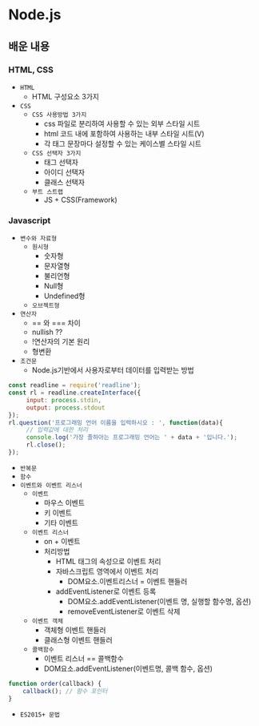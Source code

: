 # Node.js

## 배운 내용

### HTML, CSS

- `HTML`
  - HTML 구성요소 3가지
- `CSS`
  - `CSS 사용방법 3가지`
    - css 파일로 분리하여 사용할 수 있는 외부 스타일 시트
    - html 코드 내에 포함하여 사용하는 내부 스타일 시트(V)
    - 각 태그 문장마다 설정할 수 있는 케이스별 스타일 시트
  - `CSS 선택자 3가지`
    - 태그 선택자
    - 아이디 선택자
    - 클래스 선택자
  - `부트 스트랩`
    - JS + CSS(Framework)

### Javascript

- `변수와 자료형`
  - `원시형`
    - 숫자형
    - 문자열형
    - 불리언형
    - Null형
    - Undefined형
  - `오브젝트형`
- `연산자`
  - == 와 === 차이
  - nullish ??
  - !연산자의 기본 원리
  - 형변환
- `조건문`
  - Node.js기반에서 사용자로부터 데이터를 입력받는 방법

```javascript
const readline = require('readline');
const rl = readline.createInterface({
     input: process.stdin,
     output: process.stdout
});
rl.question('프로그래밍 언어 이름을 입력하시오 : ', function(data){
     // 입력값에 대한 처리
     console.log('가장 졸하아는 프로그래밍 언어는 ' + data + '입니다.');
     rl.close();
});
```
- `반복문`
- `함수`
- `이벤트와 이벤트 리스너`
  - `이벤트`
    - 마우스 이벤트
    - 키 이벤트
    - 기타 이벤트
  - `이벤트 리스너`
    - on + 이벤트
    - 처리방법
      - HTML 태그의 속성으로 이벤트 처리
      - 자바스크립트 영역에서 이벤트 처리
        - DOM요소.이벤트리스너 = 이벤트 핸들러
      - addEventListener로 이벤트 등록
        - DOM요소.addEventListener(이벤트 명, 실행할 함수명, 옵션)
        - removeEventListener로 이벤트 삭제
  - `이벤트 객체`
    - 객체형 이벤트 핸들러
    - 클래스형 이벤트 핸들러
  - `콜백함수`
    - 이벤트 리스너 == 콜백함수
    - DOM요소.addEventListener(이벤트명, 콜백 함수, 옵션)

```javascript
function order(callback) {
	callback(); // 함수 포인터
}
```

- `ES2015+ 문법`